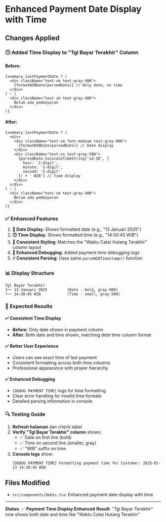 # Enhanced Payment Date Display with Time

## Changes Applied

### 🕒 **Added Time Display to "Tgl Bayar Terakhir" Column**

#### Before:
```tsx
{summary.lastPaymentDate ? (
  <div className="text-sm text-gray-900">
    {formatWIBDate(parsedDate)} // Only date, no time
  </div>
) : (
  <div className="text-sm text-gray-400">
    Belum ada pembayaran
  </div>
)}
```

#### After:
```tsx
{summary.lastPaymentDate ? (
  <div>
    <div className="text-sm font-medium text-gray-900">
      {formatWIBDate(parsedDate)} // Date display
    </div>
    <div className="text-xs text-gray-500">
      {parsedDate.toLocaleTimeString('id-ID', {
        hour: '2-digit',
        minute: '2-digit', 
        second: '2-digit'
      }) + ' WIB'} // Time display
    </div>
  </div>
) : (
  <div className="text-sm text-gray-400">
    Belum ada pembayaran
  </div>
)}
```

### ✅ **Enhanced Features**

1. **📅 Date Display**: Shows formatted date (e.g., "13 Januari 2025")
2. **🕒 Time Display**: Shows formatted time (e.g., "14:30:45 WIB")
3. **🎨 Consistent Styling**: Matches the "Waktu Catat Hutang Terakhir" column layout
4. **🐛 Enhanced Debugging**: Added payment time debugging logs
5. **⚡ Consistent Parsing**: Uses same `parseWIBTimestamp()` function

### 📊 **Display Structure**
```
Tgl Bayar Terakhir
├── 13 Januari 2025         (Date - bold, gray-900)
└── 14:30:45 WIB            (Time - small, gray-500)
```

### 🎯 **Expected Results**

#### ✅ **Consistent Time Display**
- **Before**: Only date shown in payment column
- **After**: Both date and time shown, matching debt time column format

#### ✅ **Better User Experience**
- Users can see exact time of last payment
- Consistent formatting across both time columns
- Professional appearance with proper hierarchy

#### ✅ **Enhanced Debugging**
- `[DEBUG PAYMENT TIME]` logs for time formatting
- Clear error handling for invalid time formats
- Detailed parsing information in console

### 🔍 **Testing Guide**

1. **Refresh halaman** dan check tabel
2. **Verify "Tgl Bayar Terakhir" column** shows:
   - ✅ Date on first line (bold)
   - ✅ Time on second line (smaller, gray)
   - ✅ "WIB" suffix on time
3. **Console logs** show:
   ```
   [DEBUG PAYMENT TIME] Formatting payment time for Customer: 2025-01-13 14:30:45 WIB
   ```

## Files Modified
- `src/components/Debts.tsx`: Enhanced payment date display with time

---
**Status**: ✅ **Payment Time Display Enhanced**
**Result**: "Tgl Bayar Terakhir" now shows both date and time like "Waktu Catat Hutang Terakhir"
